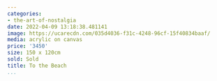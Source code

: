 ```yaml
---
categories:
- the-art-of-nostalgia
date: 2022-04-09 13:18:38.481141
image: https://ucarecdn.com/035d4036-f31c-4248-96cf-15f40834baaf/
media: acrylic on canvas
price: '3450'
size: 150 x 120cm
sold: Sold
title: To the Beach
...
```

